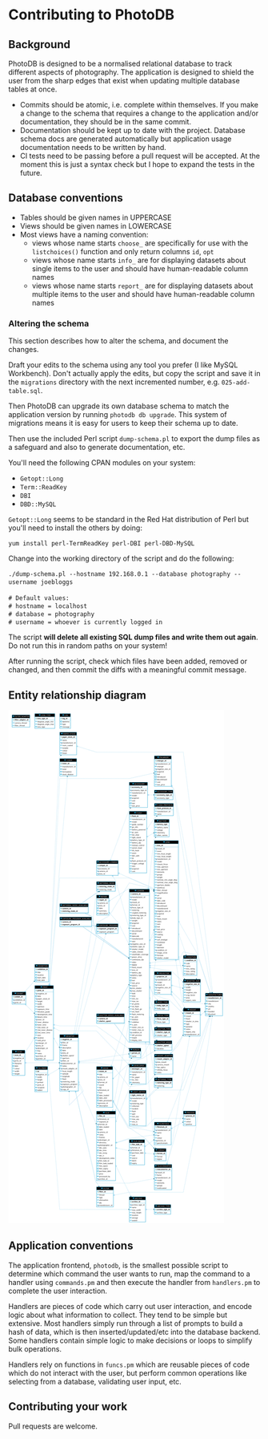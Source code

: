 # Contributing to PhotoDB

## Background

PhotoDB is designed to be a normalised relational database to track different aspects of photography.
The application is designed to shield the user from the sharp edges that exist when updating
multiple database tables at once.

* Commits should be atomic, i.e. complete within themselves. If you make a change to the schema that requires a change to the application and/or documentation, they should be in the same commit.
* Documentation should be kept up to date with the project. Database schema docs are generated automatically but application usage documentation needs to be written by hand.
* CI tests need to be passing before a pull request will be accepted. At the moment this is just a syntax check but I hope to expand the tests in the future.

## Database conventions

* Tables should be given names in UPPERCASE
* Views should be given names in LOWERCASE
* Most views have a naming convention:
  * views whose name starts `choose_` are specifically for use with the `listchoices()` function and only return columns `id`, `opt`
  * views whose name starts `info_` are for displaying datasets about single items to the user and should have human-readable column names
  * views whose name starts `report_` are for displaying datasets about multiple items to the user and should have human-readable column names

### Altering the schema

This section describes how to alter the schema, and document the changes.

Draft your edits to the schema using any tool you prefer (I like MySQL Workbench).
Don't actually apply the edits, but copy the script and save it in the `migrations`
directory with the next incremented number, e.g. `025-add-table.sql`.

Then PhotoDB can upgrade its own database schema to match the application version by
running `photodb db upgrade`. This system of migrations means it is easy for users
to keep their schema up to date.

Then use the included Perl script `dump-schema.pl` to export the dump files as a safeguard
and also to generate documentation, etc.

You'll need the following CPAN modules on your system:
 * `Getopt::Long`
 * `Term::ReadKey`
 * `DBI`
 * `DBD::MySQL`

`Getopt::Long` seems to be standard in the Red Hat distribution of Perl but you'll need
to install the others by doing:

```
yum install perl-TermReadKey perl-DBI perl-DBD-MySQL
```

Change into the working directory of the script and do the following:

```
./dump-schema.pl --hostname 192.168.0.1 --database photography --username joebloggs

# Default values:
# hostname = localhost
# database = photography
# username = whoever is currently logged in
```

The script **will delete all existing SQL dump files and write them out again**. Do not run
this in random paths on your system!

After running the script, check which files have been added, removed or changed, and then commit
the diffs with a meaningful commit message.

## Entity relationship diagram

![Entity relationship diagram](images/photography-erd.png "Entity relationship diagram")

## Application conventions

The application frontend, `photodb`, is the smallest possible script to determine which command
the user wants to run, map the command to a handler using `commands.pm` and then execute the
handler from `handlers.pm` to complete the user interaction.

Handlers are pieces of code which carry out user interaction, and encode logic about what information
to collect. They tend to be simple but extensive. Most handlers simply run through a list of prompts to
build a hash of data, which is then inserted/updated/etc into the database backend. Some handlers
contain simple logic to make decisions or loops to simplify bulk operations.

Handlers rely on functions in `funcs.pm` which are reusable pieces of code which do not interact
with the user, but perform common operations like selecting from a database, validating user input,
etc.

## Contributing your work

Pull requests are welcome.
